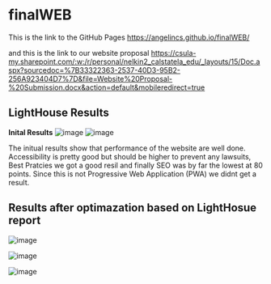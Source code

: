 # finalWEB
This is the link to the GitHub Pages
https://angelincs.github.io/finalWEB/



and this is the link to our website proposal
https://csula-my.sharepoint.com/:w:/r/personal/nelkin2_calstatela_edu/_layouts/15/Doc.aspx?sourcedoc=%7B33322363-2537-40D3-95B2-256A923404D7%7D&file=Website%20Proposal-%20Submission.docx&action=default&mobileredirect=true

## LightHouse Results

**Inital Results**
![image](https://github.com/AngelinCS/finalWEB/assets/59464059/55fdbe76-d267-436c-9774-2adfc8c4aae8)
![image](https://github.com/AngelinCS/finalWEB/assets/59464059/de77047d-c744-4ee5-a1c0-9f5e543d5c7a)

The initual results show that performance of the website are well done. Accessibility is pretty good but should be higher to prevent any lawsuits, Best Pratcies we got a good resil and finally SEO was by far the lowest at 80 points. Since this is not Progressive Web Application (PWA) we didnt get  a result.


## Results after optimazation based on LightHosue report

![image](https://github.com/AngelinCS/finalWEB/assets/59464059/1a862ea6-722a-403c-98e2-ef1b4331c8cf)

![image](https://github.com/AngelinCS/finalWEB/assets/59464059/b1835fbe-3ce7-4c6d-81f7-ea301a9fcc34)

![image](https://github.com/AngelinCS/finalWEB/assets/59464059/6dbf1ddc-11df-4662-8f55-1eafcbf9f524)
